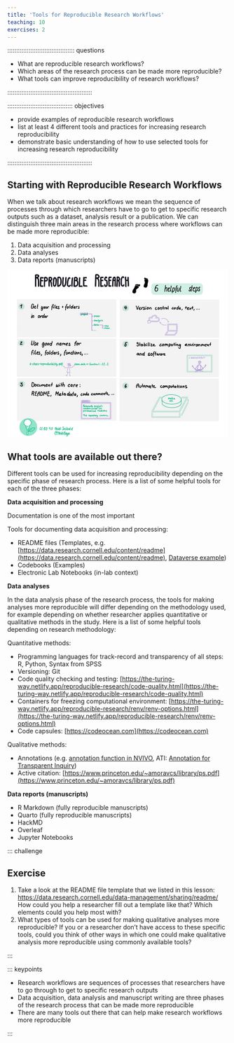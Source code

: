 ```yaml
---
title: 'Tools for Reproducible Research Workflows'
teaching: 10
exercises: 2
---
```


:::::::::::::::::::::::::::::::::::::: questions 

- What are reproducible research workflows?
- Which areas of the research process can be made more reproducible?
- What tools can improve reproducibility of research workflows?


::::::::::::::::::::::::::::::::::::::::::::::::

::::::::::::::::::::::::::::::::::::: objectives

- provide examples of reproducible research workflows
- list at least 4 different tools and practices for increasing research reproducibility
- demonstrate basic understanding of how to use selected tools for increasing research reproducibility


::::::::::::::::::::::::::::::::::::::::::::::::

## Starting with Reproducible Research Workflows

When we talk about research workflows we mean the sequence of processes through which researchers have to go to get to specific research outputs such as a dataset, analysis result or a publication. We can distinguish three main areas in the research process where workflows can be made more reproducible: 

1. Data acquisition and processing
1. Data analyses
1. Data reports (manuscripts)


![6 helpful steps for reproducible research](fig/image2copy.png)


## What tools are available out there?

Different tools can be used for increasing reproducibility depending on the specific phase of research process. Here is a list of some helpful tools for each of the three phases:

**Data acquisition and processing**

Documentation is one of the most important 

Tools for documenting data acquisition and processing:

- README files (Templates, e.g. [https://data.research.cornell.edu/content/readme](https://data.research.cornell.edu/content/readme),
[Dataverse example](https://drive.google.com/file/d/1RHl-D79tZWC3nJJPrnvcgIQDHgmuH2Mk/view))
- Codebooks (Examples)
- Electronic Lab Notebooks (in-lab context)

**Data analyses**

In the data analysis phase of the research process, the tools for making analyses more reproducible will differ depending on the methodology used, for example depending on whether researcher applies quantitative or qualitative methods in the study. Here is a list of some helpful tools depending on research methodology:

Quantitative methods:

- Programming languages for track-record and transparency of all steps: R, Python, Syntax from SPSS 
- Versioning: Git 
- Code quality checking and testing: [https://the-turing-way.netlify.app/reproducible-research/code-quality.html](https://the-turing-way.netlify.app/reproducible-research/code-quality.html) 
- Containers for freezing computational environment: [https://the-turing-way.netlify.app/reproducible-research/renv/renv-options.html](https://the-turing-way.netlify.app/reproducible-research/renv/renv-options.html) 
- Code capsules: [https://codeocean.com](https://codeocean.com) 
 
Qualitative methods: 

- Annotations (e.g. [annotation function in NVIVO](https://help-nv11.qsrinternational.com/desktop/concepts/about_annotations.html), ATI: [Annotation for Transparent Inquiry](https://qdr.syr.edu/ati))
- Active citation: [https://www.princeton.edu/~amoravcs/library/ps.pdf](https://www.princeton.edu/~amoravcs/library/ps.pdf)

**Data reports (manuscripts)**

- R Markdown (fully reproducible manuscripts)
- Quarto (fully reproducible manuscripts)
- HackMD
- Overleaf
- Jupyter Notebooks

::: challenge

## Exercise

1. Take a look at the README file template that we listed in this lesson: https://data.research.cornell.edu/data-management/sharing/readme/ How could you help a researcher fill out a template like that? Which elements could you help most with?
2. What types of tools can be used for making qualitative analyses more reproducible? If you or a researcher don’t have access to these specific tools, could you think of other ways in which one could make qualitative analysis more reproducible using commonly available tools?


:::


::: keypoints

- Research workflows are sequences of processes that researchers have to go through to get to specific research outputs
- Data acquisition, data analysis and manuscript writing are three phases of the research process that can be made more reproducible
- There are many tools out there that can help make research workflows more reproducible


:::
